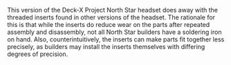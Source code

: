 This version of the Deck-X Project North Star headset does away with the threaded inserts found in other versions of the headset. The rationale for this is that while the inserts do reduce wear on the parts after repeated assembly and disassembly, not all North Star builders have a soldering iron on hand. Also, counterintuitively, the inserts can make parts fit together less precisely, as builders may install the inserts themselves with differing degrees of precision.
